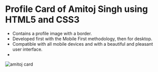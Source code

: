 # Profile Card of Amitoj Singh using HTML5 and CSS3

- Contains a profile image with a border.
- Developed first with the Mobile First methodology, then for desktop.
- Compatible with all mobile devices and with a beautiful and pleasant user interface.
- 
![amitoj card](https://github.com/ASDhiman1957/ProfileCardAmitoj/assets/156603669/b9fb0313-d72e-459b-bedf-793a429928f3)
